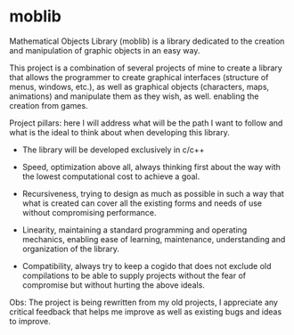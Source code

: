 # moblib
Mathematical Objects Library (moblib) is a library dedicated to the creation and manipulation of graphic objects in an easy way.

This project is a combination of several projects of mine to create a library that allows the programmer to create graphical interfaces (structure of menus, windows, etc.), as well as graphical objects (characters, maps, animations) and manipulate them as they wish, as well. enabling the creation from games.

Project pillars:
here I will address what will be the path I want to follow and what is the ideal to think about when developing this library.

* The library will be developed exclusively in c/c++

* Speed, optimization above all, always thinking first about the way with the lowest computational cost to achieve a goal.

* Recursiveness, trying to design as much as possible in such a way that what is created can cover all the existing forms and needs of use without compromising performance.

* Linearity, maintaining a standard programming and operating mechanics, enabling ease of learning, maintenance, understanding and organization of the library.

* Compatibility, always try to keep a cogido that does not exclude old compilations to be able to supply projects without the fear of compromise but without hurting the above ideals.

Obs: The project is being rewritten from my old projects, I appreciate any critical feedback that helps me improve as well as existing bugs and ideas to improve.
